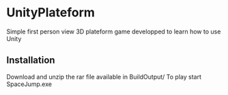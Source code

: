 # UnityPlateform
Simple first person view 3D plateform game developped to learn how to use Unity

## Installation
Download and unzip the rar file available in BuildOutput/
To play start SpaceJump.exe
